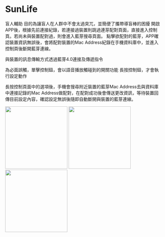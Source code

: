 # SunLife
 
盲人輔助
目的為讓盲人在人群中不會太過突兀，並簡便了攜帶導盲棒的困擾
開啟APP後，根據先前連接紀錄，若連接過裝置則跳過連芽配對頁面，直接進入控制頁。若尚未與裝置配對過，則會進入藍芽搜尋頁面。
點擊欲配對的藍芽，APP確認裝置資訊無誤後，會將配對裝置的Mac Address紀錄在手機資料庫中，並進入控制頁後斷開藍芽連線。

與裝置的訊息傳輸方式透過藍芽4.0連接及傳遞指令

為必面誤觸，單擊控制鈕，會以語音播放觸碰到的開關功能
長按控制鈕，才會執行設定動作

長按控制頁面中的選項後，手機會搜尋附近裝置的藍芽Mac Address去與資料庫中連接記錄的Mac Address做配對，在配對成功後會傳送更改資訊，等待裝置回傳目前設定內容，確認設定無誤後隨即自動斷開與裝置的藍芽連線。

<img src="app screenshot/SUNLIFEpage" width=200>
<img src="app screenshot/SUNLIFE" width=200>
<img src="app screenshot/SUNLIFE2" width=200>